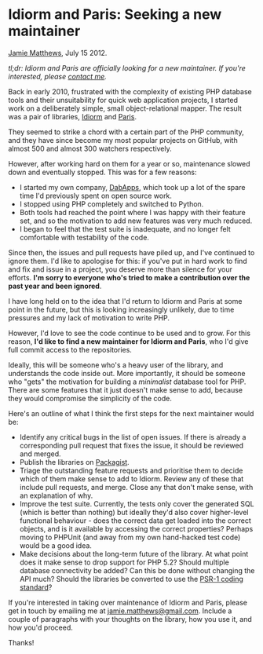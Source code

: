# Idiorm and Paris: Seeking a new maintainer

[Jamie Matthews](http://twitter.com/j4mie), July 15 2012.

*tl;dr: Idiorm and Paris are officially looking for a new maintainer. If you're interested, please [contact me](mailto:jamie.matthews@gmail.com).*

Back in early 2010, frustrated with the complexity of existing PHP database tools and their unsuitability for quick web application projects, I started work on a deliberately simple, small object-relational mapper. The result was a pair of libraries, [Idiorm](https://github.com/j4mie/idiorm/) and [Paris](https://github.com/j4mie/paris).

They seemed to strike a chord with a certain part of the PHP community, and they have since become my most popular projects on GitHub, with almost 500 and almost 300 watchers respectively.

However, after working hard on them for a year or so, maintenance slowed down and eventually stopped. This was for a few reasons:

* I started my own company, [DabApps](http:/dabapps.com), which took up a lot of the spare time I'd previously spent on open source work.
* I stopped using PHP completely and switched to Python.
* Both tools had reached the point where I was happy with their feature set, and so the motivation to add new features was very much reduced.
* I began to feel that the test suite is inadequate, and no longer felt comfortable with testability of the code.

Since then, the issues and pull requests have piled up, and I've continued to ignore them. I'd like to apologise for this: if you've put in hard work to find and fix and issue in a project, you deserve more than silence for your efforts. **I'm sorry to everyone who's tried to make a contribution over the past year and been ignored**.

I have long held on to the idea that I'd return to Idiorm and Paris at some point in the future, but this is looking increasingly unlikely, due to time pressures and my lack of motivation to write PHP.

However, I'd love to see the code continue to be used and to grow. For this reason, **I'd like to find a new maintainer for Idiorm and Paris**, who I'd give full commit access to the repositories.

Ideally, this will be someone who's a heavy user of the library, and understands the code inside out. More importantly, it should be someone who "gets" the motivation for building a *minimalist* database tool for PHP. There are some features that it just doesn't make sense to add, because they would compromise the simplicity of the code.

Here's an outline of what I think the first steps for the next maintainer would be:

* Identify any critical bugs in the list of open issues. If there is already a corresponding pull request that fixes the issue, it should be reviewed and merged.
* Publish the libraries on [Packagist](http://packagist.org/).
* Triage the outstanding feature requests and prioritise them to decide which of them make sense to add to Idiorm. Review any of these that include pull requests, and merge. Close any that don't make sense, with an explanation of why.
* Improve the test suite. Currently, the tests only cover the generated SQL (which is better than nothing) but ideally they'd also cover higher-level functional behaviour - does the correct data get loaded into the correct objects, and is it available by accessing the correct properties? Perhaps moving to PHPUnit (and away from my own hand-hacked test code) would be a good idea.
* Make decisions about the long-term future of the library. At what point does it make sense to drop support for PHP 5.2? Should multiple database connectivity be added? Can this be done without changing the API much? Should the libraries be converted to use the [PSR-1 coding standard](https://github.com/pmjones/fig-standards/blob/psr-1-style-guide/proposed/PSR-1-basic.md)?

If you're interested in taking over maintenance of Idiorm and Paris, please get in touch by emailing me at [jamie.matthews@gmail.com](mailto:jamie.matthews@gmail.com). Include a couple of paragraphs with your thoughts on the library, how you use it, and how you'd proceed.

Thanks!
